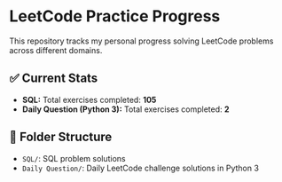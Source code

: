 # LeetCode Practice Progress

This repository tracks my personal progress solving LeetCode problems across different domains.

## ✅ Current Stats

- **SQL:** Total exercises completed: **105**
- **Daily Question (Python 3):** Total exercises completed: **2**

## 📁 Folder Structure

- `SQL/`: SQL problem solutions
- `Daily Question/`: Daily LeetCode challenge solutions in Python 3
